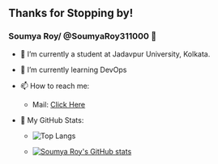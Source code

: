 ## Thanks for Stopping by!

### Soumya Roy/ @SoumyaRoy311000 👋

- 🔭 I’m currently a student at Jadavpur University, Kolkata.
- 🌱 I’m currently learning DevOps
- 📫 How to reach me:
    - Mail: [Click Here](https://mailto:soumyaroy311000@gmail.com)
- :receipt: My GitHub Stats:

    - ![Top Langs](https://github-readme-stats.vercel.app/api/top-langs/?username=SoumyaRoy311000&theme=tokyonight)
    
    - [![Soumya Roy's GitHub stats](https://github-readme-stats.vercel.app/api?username=SoumyaRoy311000&include_all_commits=true&show_owner=true&count_private=true&show_icons=true&theme=gotham)](https://github.com/anuraghazra/github-readme-stats)
